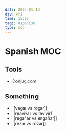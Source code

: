 ```yaml
---
date: 2023-01-13
day: Fri
time: 15:03
tags: #spanish
type: moc
---
```

# Spanish MOC

## Tools
- [Conjug.com](https://www.conjug.com/)

## Something
- [[vagar vs rogar]]
- [[reavivar vs revivir]]
- [[regañar vs engañar]]
- [[rezar vs rozar]]